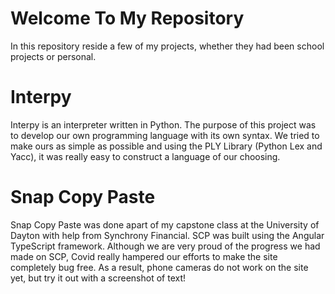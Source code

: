# Welcome To My Repository 
In this repository reside a few of my projects, whether they had been school projects or personal. 

# Interpy 
Interpy is an interpreter written in Python. The purpose of this project was to develop our own programming language with its own syntax. We tried to make ours as simple as possible and using the PLY Library (Python Lex and Yacc), it was really easy to construct a language of our choosing. 

# Snap Copy Paste
Snap Copy Paste was done apart of my capstone class at the University of Dayton with help from Synchrony Financial. SCP was built using the Angular TypeScript framework. Although we are very proud of the progress we had made on SCP, Covid really hampered our efforts to make the site completely bug free. As a result, phone cameras do not work on the site yet, but try it out with a screenshot of text!
<a href='https://snapcopypaste.com'>
 
